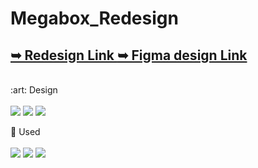 # Megabox_Redesign
<a href="https://haezoo25.github.io/Megabox_Redesign/">➥ Redesign Link </a>
<a href="https://www.figma.com/file/nIhJt1RpPl8wGHhbdUKa6Z/%EB%A9%94%EA%B0%80%EB%B0%95%EC%8A%A4-%EB%A6%AC%EB%94%94%EC%9E%90%EC%9D%B8(%ED%92%80%ED%8E%98%EC%9D%B4%EC%A7%80)?node-id=0%3A1&t=0uIRN7bfO1IXkcTp-1">➥ Figma design Link </a>
--------------------------------------
<br>
:art: Design <br><br>
<img src="https://img.shields.io/badge/Figma-F24E1E?style=for-the-badge&logo=Figma&logoColor=white">
<img src="https://img.shields.io/badge/Photoshop-31A8FF?style=for-the-badge&logo=Adobe Photoshop&logoColor=white">
<img src="https://img.shields.io/badge/Illustrator-FF9A00?style=for-the-badge&logo=Adobe Illustrator&logoColor=white">

:green_heart: Used <br><br>
<img src="https://img.shields.io/badge/HTML5-E34F26?style=for-the-badge&logo=HTML5&logoColor=white">
<img src="https://img.shields.io/badge/CSS3-1572B6?style=for-the-badge&logo=CSS3&logoColor=white">
<img src="https://img.shields.io/badge/JavaScript-F7DF1E?style=for-the-badge&logo=JavaScript&logoColor=black" />
